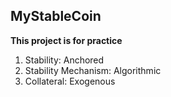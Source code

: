## MyStableCoin

**This project is for practice**

1. Stability: Anchored
2. Stability Mechanism: Algorithmic
3. Collateral: Exogenous